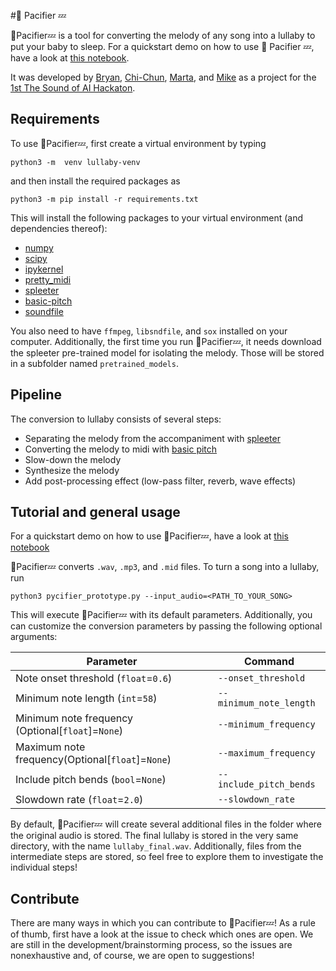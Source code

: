 #👶 Pacifier 💤

👶Pacifier💤
 is a tool for converting the melody of any song into a lullaby to put your baby to sleep. For a quickstart demo on how to use 👶 Pacifier 💤, have a look
at [this notebook](https://nbviewer.org/github/mbuccoli/tsoai-lullaby/blob/main/demo.ipynb).

It was developed by [Bryan](bpfenchel@dons.usfca.edu), [Chi-Chun](https://www.linkedin.com/in/chi-chun-luo-7714a8213/), [Marta](https://github.com/mmosc), and [Mike](https://mbuccoli.github.io/) 
as a project for
the [1st The Sound of AI Hackaton](https://musikalkemist.github.io/thesoundofaihackathon/).

## Requirements

To use 👶Pacifier💤, first create a virtual environment by typing

```
python3 -m  venv lullaby-venv
```

and then install the required packages as

```
python3 -m pip install -r requirements.txt
```

This will install the following packages to your virtual environment (and dependencies thereof):

- [numpy](https://numpy.org/)
- [scipy](https://scipy.org/)
- [ipykernel](https://pypi.org/project/ipykernel/)
- [pretty_midi](https://craffel.github.io/pretty-midi/)
- [spleeter](https://research.deezer.com/projects/spleeter.html)
- [basic-pitch](https://basicpitch.spotify.com/)
- [soundfile](http://soundfile.sapp.org/)

You also need to have `ffmpeg`, `libsndfile`, and `sox` installed on your computer.
Additionally, the first time you run 👶Pacifier💤, it needs download the spleeter pre-trained model
for isolating the melody. Those will be stored in a subfolder named `pretrained_models`.

## Pipeline

The conversion to lullaby consists of several steps:

- Separating the melody from the accompaniment with [spleeter](https://research.deezer.com/projects/spleeter.html)
- Converting the melody to midi with [basic pitch](https://basicpitch.spotify.com/)
- Slow-down the melody
- Synthesize the melody
- Add post-processing effect (low-pass filter, reverb, wave effects)

## Tutorial and general usage

For a quickstart demo on how to use 👶Pacifier💤, have a look
at [this notebook](https://nbviewer.org/github/mbuccoli/tsoai-lullaby/blob/main/demo.ipynb)

👶Pacifier💤 converts `.wav`, `.mp3`, and `.mid` files. To turn a song into a lullaby, run

```shell
python3 pycifier_prototype.py --input_audio=<PATH_TO_YOUR_SONG>
```

This will execute 👶Pacifier💤 with its default parameters. Additionally, you can customize
the conversion parameters by passing the following optional arguments:

| Parameter                                         | Command |
|---------------------------------------------------|---------|
| Note onset threshold (`float`=`0.6`)                |       `--onset_threshold` |
| Minimum note length (`int`=`58`)                    |     `--minimum_note_length` |
| Minimum note frequency (Optional[`float`]=`None`) |    `--minimum_frequency` |
| Maximum note frequency(Optional[`float`]=`None`)  |     `--maximum_frequency` |
| Include pitch bends (`bool`=`None`)               |    `--include_pitch_bends` |
| Slowdown rate (`float`=`2.0`)                     |     `--slowdown_rate`   |

By default, 👶Pacifier💤 will create several additional files in the folder where the original audio is stored. The final 
lullaby is stored in the very same directory, with the name `lullaby_final.wav`. Additionally, files from the intermediate 
steps are stored, so feel free to explore them to investigate the individual steps!

## Contribute
There are many ways in which you can contribute to 👶Pacifier💤! As a rule of thumb, first have a look at the issue to 
check which ones are open. We are still in the development/brainstorming process, so the issues are nonexhaustive and, 
of course, we are open to suggestions!